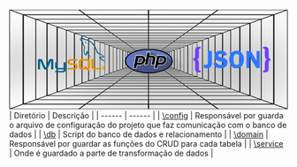 ![Mysql, PHP e JSON](./img/mysql-php-json.png)
| Diretório | Descrição |
| ------ | ------ |
| [\config](https://github.com/FelipeGalvao1/app-loja-php/tree/master/config) | Responsável por guarda o arquivo de configuração do projeto que faz comunicação com o banco de dados |
| [\db](https://github.com/FelipeGalvao1/app-loja-php/tree/master/db) | Script do banco de dados e relacionamento |
| [\domain](https://github.com/FelipeGalvao1/app-loja-php/tree/master/domain) | Responsável por guardar as funções do CRUD para cada tabela |
| [\service](https://github.com/FelipeGalvao1/app-loja-php/tree/master/service/) | Onde é guardado a parte de transformação de dados |
